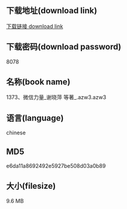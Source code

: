 ## 下载地址(download link)
[下载链接 download link](https://voluble-croquembouche-d321dc.netlify.app/?s=1373%E3%80%81%E5%BE%AE%E4%BF%A1%E5%8A%9B%E9%87%8F_%E8%B0%A2%E6%99%93%E8%90%8D+%E7%AD%89%E8%91%97_.azw3)

## 下载密码(download password)
8078

## 名称(book name)
1373、微信力量_谢晓萍 等著_.azw3.azw3

## 语言(language)
chinese

## MD5
e6da11a8692492e5927be508d03a0b89

## 大小(filesize)
9.6 MB
